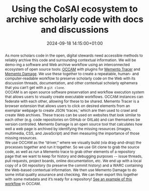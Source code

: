 ---
abstract: "As more scholars code in the open, digital stewards need accessible methods
  to reliably archive this code and surrounding contextual information. We will be
  demo-ing a software and Web archive workflow using an interconnected ecosystem of
  open source tools: [OCCAM][1] with plugins for [Memento Tracer][2] and [Memento
  Damage][3]. We use these together to create a repeatable, human- and computer-readable
  workflow to preserve scholarly code on the Web with its discussion threads, documentation,
  and other contextual scholarly ephemera that you can’t get with a `git clone`. \n\nOCCAM
  is an open source software preservation and workflow execution system that allows
  users to visually create executable workflows. OCCAM instances can federate with
  each other, allowing for these to be shared. Memento Tracer is a browser extension
  that allows users to click on desired elements from  an exemplar webpage to create
  JSON ‘traces,’ which are then used to crawl and create Web archives. These traces
  can be used on websites that look similar to each other (e.g. code repositories
  on GitHub or GitLab) and can themselves be version controlled. Memento Damage is
  an open source tool that calculates how well a web page is archived by identifying
  the missing resources (images, multimedia, CSS, and JavaScript) and then measuring
  the importance of those missing resources.\n\nWe use OCCAM as the “driver,” where
  we visually build (via drag-and-drop) the processes together and run it together.
  So we use Git clone to grab the source code, as well as run a Memento trace to grab
  other elements of a repository page that we want to keep for history and debugging
  purposes -- issue threads, pull requests, project boards, online documentation,
  etc. We end up with a local copy of a Git repository (to preserve the commit history)
  and a WARC containing the Web-based contextual information. We then use Memento
  Damage to do some initial quality assurance and checking. We can then export this
  together with some metadata and it’s ready for a repository! [See an example of
  this workflow][4] in OCCAM.\n\n  [1]: https://archived.software\n  [2]: http://tracer.mementoweb.org/\n
  \ [3]: https://memento-damage.cs.odu.edu/faq/\n  [4]: https://drive.usercontent.google.com/download?id=1TXns1hOP78mxq83zzHGwMjmsS_Q6Q7c5&export=view&authuser=0"
creators:
- Vicky Rampin
- Talya Cooper
- Martin Klein
- David Wilkinson
- Lyudmila Balakireva
- Emily Escamilla
- David Calano
- Michael L. Nelson
- Michele C. Weigle
date: 2024-09-18 14:15:00+01:00
document_url: null
grand_parent: iPRES
institutions: []
keywords:
- approaches to preservation
- from document to data
landing_page_url: ''
language: eng
layout: publication
license: Creative Commons Attribution Share-Alike 4.0 (CC-BY-SA-4.0)
notes_url: https://docs.google.com/document/d/1oGwEZLx1UYUbtMQ5Y_bsh7skzl1XkOIDvzMjo2NBDSI/edit#heading=h.aar4tupij1po
parent: iPRES 2024
publication_type: tool demo
size: null
slides_url: ''
source_name: iPRES
stream_url: https://www.archief.vlaanderen.be/archief/records/dossiers/5acb210228ce4315ae650812d056a482329eb83ed2dc42398a51505dc153be81/documents/455bf375e860488394867726471cd880363eb1e08e0c430b93d4a756efde7bc3
title: Using the CoSAI ecosystem to archive scholarly code with docs and discussions
year: 2024
---